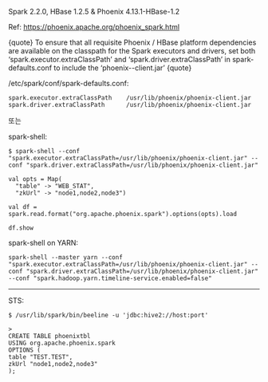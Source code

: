 Spark 2.2.0, HBase 1.2.5 & Phoenix 4.13.1-HBase-1.2

Ref: https://phoenix.apache.org/phoenix_spark.html

{quote}
To ensure that all requisite Phoenix / HBase platform dependencies are available on the classpath for the Spark executors and drivers, set both ‘spark.executor.extraClassPath’ and ‘spark.driver.extraClassPath’ in spark-defaults.conf to include the ‘phoenix-<version>-client.jar’
{quote}

/etc/spark/conf/spark-defaults.conf:
```
spark.executor.extraClassPath    /usr/lib/phoenix/phoenix-client.jar
spark.driver.extraClassPath      /usr/lib/phoenix/phoenix-client.jar

```
또는

spark-shell:
```
$ spark-shell --conf "spark.executor.extraClassPath=/usr/lib/phoenix/phoenix-client.jar" --conf "spark.driver.extraClassPath=/usr/lib/phoenix/phoenix-client.jar"
```

```
val opts = Map(
  "table" -> "WEB_STAT",
  "zkUrl" -> "node1,node2,node3")

val df = spark.read.format("org.apache.phoenix.spark").options(opts).load

df.show
```

spark-shell on YARN:
```
spark-shell --master yarn --conf "spark.executor.extraClassPath=/usr/lib/phoenix/phoenix-client.jar" --conf "spark.driver.extraClassPath=/usr/lib/phoenix/phoenix-client.jar" --conf "spark.hadoop.yarn.timeline-service.enabled=false"
```

----

STS:
```
$ /usr/lib/spark/bin/beeline -u 'jdbc:hive2://host:port'

>
CREATE TABLE phoenixtbl
USING org.apache.phoenix.spark
OPTIONS (
table "TEST.TEST", 
zkUrl "node1,node2,node3"
);

```